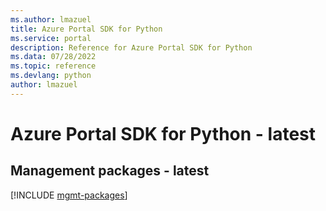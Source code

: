 ```yaml
---
ms.author: lmazuel
title: Azure Portal SDK for Python
ms.service: portal
description: Reference for Azure Portal SDK for Python
ms.data: 07/28/2022
ms.topic: reference
ms.devlang: python
author: lmazuel
---
```

# Azure Portal SDK for Python - latest

## Management packages - latest
[!INCLUDE [mgmt-packages](portal-mgmt-index.md)]